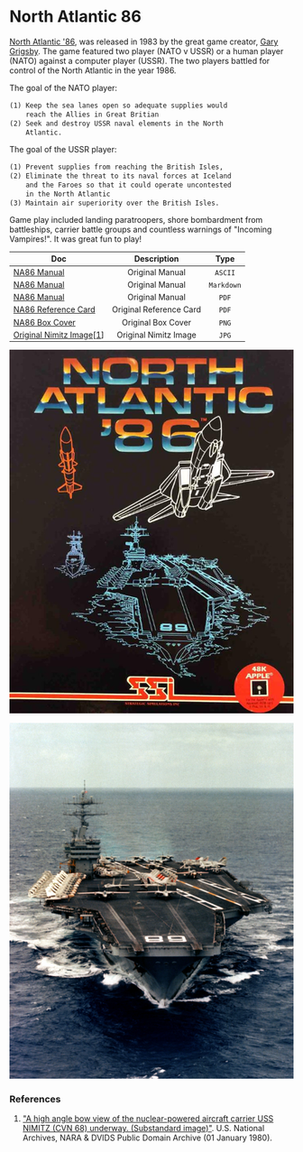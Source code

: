 # North Atlantic 86

[North Atlantic '86](https://en.wikipedia.org/wiki/North_Atlantic_%2786), was released in 1983 by the great game creator, [Gary Grigsby](https://en.wikipedia.org/wiki/Gary_Grigsby). The game featured two player (NATO v USSR) or a human player (NATO) against a computer player (USSR). The two players battled for control of the North Atlantic in the year 1986. 

The goal of the NATO player: 

    (1) Keep the sea lanes open so adequate supplies would 
        reach the Allies in Great Britian 
    (2) Seek and destroy USSR naval elements in the North 
        Atlantic. 

The goal of the USSR player: 

    (1) Prevent supplies from reaching the British Isles, 
    (2) Eliminate the threat to its naval forces at Iceland
        and the Faroes so that it could operate uncontested
        in the North Atlantic
    (3) Maintain air superiority over the British Isles. 

Game play included landing paratroopers, shore bombardment from battleships, carrier battle groups and countless warnings of "Incoming Vampires!". It was great fun to play!

|     Doc      |            Description           |   Type   |
|--------------|:--------------------------------:|:--------:|
|[NA86 Manual](docs/north_atlantic_86_manual.txt)|Original Manual |`ASCII`|
|[NA86 Manual](docs/north_atlantic_86_manual.md)|Original Manual|`Markdown`|
|[NA86 Manual](https://archive.org/embed/north-atlantic-86_manual)|Original Manual|`PDF`|
|[NA86 Reference Card](docs/north_atlantic_86_reference_card.pdf)|Original Reference Card|`PDF`|
|[NA86 Box Cover](docs/images/box-front.png)|Original Box Cover|`PNG`|
|[Original Nimitz Image](docs/images/a-high-angle-bow-view-of-the-nuclear-powered-aircraft-carrier-uss-nimitz-cvn-8e99fd.jpg)[[1](#references)]|Original Nimitz Image|`JPG`|


![Original Box Front](docs/images/box-front.png "North Atlantic '86 Box Cover")

![Original Image of Nimitz](docs/images/a-high-angle-bow-view-of-the-nuclear-powered-aircraft-carrier-uss-nimitz-cvn-8e99fd.jpg "High Angle Bow View of the Nuclear Powered Aircraft Carrier USS Nimitz (CVN)")

### References
1. ["A high angle bow view of the nuclear-powered aircraft carrier USS NIMITZ (CVN 68) underway. (Substandard image)"](https://nara.getarchive.net/media/a-high-angle-bow-view-of-the-nuclear-powered-aircraft-carrier-uss-nimitz-cvn-8e99fd). U.S. National Archives, NARA & DVIDS Public Domain Archive (01 January 1980).